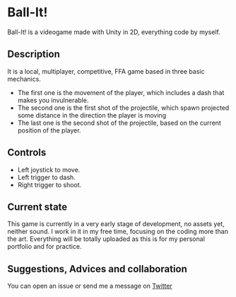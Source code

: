 # Ball-It!

Ball-It! is a videogame made with Unity in 2D, everything code by myself.

## Description

It is a local, multiplayer, competitive, FFA game based in three basic mechanics.
* The first one is the movement of the player, which includes a dash that makes you invulnerable.
* The second one is the first shot of the projectile, which spawn projected some distance in the direction the player is moving
* The last one is the second shot of the projectile, based on the current position of the player.

## Controls
* Left joystick to move.
* Left trigger to dash.
* Right trigger to shoot.

## Current state
This game is currently in a very early stage of development, no assets yet, neither sound. I work in it in my free time, focusing on
the coding more than the art. Everything will be totally uploaded as this is for my personal portfolio and for practice.

## Suggestions, Advices and collaboration
You can open an issue or send me a message on [Twitter](https://twitter.com/SJuradoQ)
